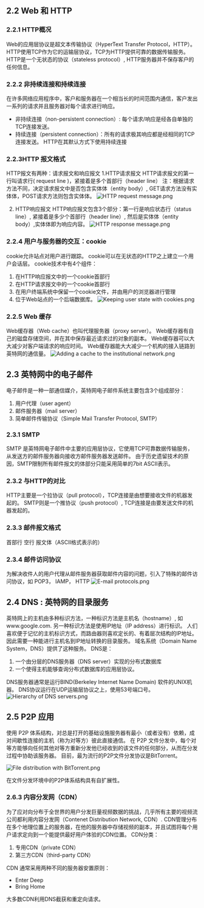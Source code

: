 ## 2.2 Web 和 HTTP
### 2.2.1 HTTP概况
Web的应用层协议是超文本传输协议（HyperText Transfer Protocol，HTTP）。
HTTP使用TCP作为它的运输层协议，TCP为HTTP提供可靠的数据传输服务。
HTTP是一个无状态的协议（stateless protocol）, HTTP服务器并不保存客户的任何信息。

### 2.2.2 非持续连接和持续连接
在许多网络应用程序中，客户和服务器在一个相当长的时间范围内通信，客户发出一系列的请求并且服务器对每个请求进行响应。
 - 非持续连接（non-persistent connection）: 每个请求/响应是经各自单独的TCP连接发送。
 - 持续连接（persistent connection）：所有的请求极其响应都是经相同的TCP连接发送。
HTTP在其默认方式下使用持续连接

### 2.2.3HTTP 报文格式
HTTP报文有两种：请求报文和响应报文
1.HTTP请求报文
HTTP请求报文的第一行叫请求行( request line )，紧接着是多个首部行（header line）
注：根据请求方法不同，决定请求报文中是否包含实体体（entity body）, GET请求方法没有实体体，POST请求方法则包含实体体。
![HTTP request message.png](https://upload-images.jianshu.io/upload_images/3515839-d3bfb60b0b0720fa.png?imageMogr2/auto-orient/strip%7CimageView2/2/w/1240)

2. HTTP响应报文
HTTP响应报文包含3个部分：第一行是响应状态行（status line）, 紧接着是多少个首部行（header line）, 然后是实体体（entity body）,实体体即为响应内容。
![HTTP response message.png](https://upload-images.jianshu.io/upload_images/3515839-0710dbf76dc9b9f2.png?imageMogr2/auto-orient/strip%7CimageView2/2/w/1240)

### 2.2.4 用户与服务器的交互：cookie
cookie允许站点对用户进行跟踪。
cookie可以在无状态的HTTP之上建立一个用户会话层。
cookie技术中有4个组件：
 1. 在HTTP响应报文中的一个cookie首部行
 2. 在HTTP请求报文中的一个cookie首部行
 3. 在用户终端系统中保留一个cookie文件，并由用户的浏览器进行管理
 4. 位于Web站点的一个后端数据库。
![Keeping user state with cookies.png](https://upload-images.jianshu.io/upload_images/3515839-149aa20c933bf888.png?imageMogr2/auto-orient/strip%7CimageView2/2/w/1240)


### 2.2.5 Web 缓存
Web缓存器（Web cache）也叫代理服务器（proxy server）。
Web缓存器有自己的磁盘存储空间，并在其中保存最近请求过的对象的副本。
Web缓存器可以大大减少对客户端请求的响应时间。
Ｗeb缓存器能大大减少一个机构的接入链路到英特网的通信量。
![Adding a cache to the institutional network.png](https://upload-images.jianshu.io/upload_images/3515839-f6d1f7d721c253d7.png?imageMogr2/auto-orient/strip%7CimageView2/2/w/1240)


## 2.3 英特网中的电子邮件
电子邮件是一种一部通信媒介，英特网电子邮件系统主要包含3个组成部分：
 1. 用户代理（user agent）
 2. 邮件服务器（mail server）
 3. 简单邮件传输协议（Simple Mail Transfer Protocol, SMTP）

### 2.3.1 SMTP
SMTP 是英特网电子邮件中主要的应用层协议，它使用TCP可靠数据传输服务，从发送方的邮件服务器向接收方邮件服务器发送邮件。
由于历史遗留技术的原因，SMTP限制所有邮件报文的体部分只能采用简单的7bit ASCII表示。

### 2.3.2 与HTTP的对比
HTTP主要是一个拉协议（pull protocol），TCP连接是由想要接收文件的机器发起的。
SMTP则是一个推协议（push protocol）, TCP连接是由要发送文件的机器发起的。

### 2.3.3 邮件报文格式
首部行
空行
报文体（ASCII格式表示的）

### 2.3.4 邮件访问协议
为解决收件人的用户代理从邮件服务器获取邮件内容的问题，引入了特殊的邮件访问协议，如 POP3， IAMP， HTTP
![E-mail protocols.png](https://upload-images.jianshu.io/upload_images/3515839-a1de55179cc846fb.png?imageMogr2/auto-orient/strip%7CimageView2/2/w/1240)


## 2.4 DNS : 英特网的目录服务
英特网上的主机由多种标识方法，一种标识方法是主机名（hostname）, 如www.google.com. 另一种标识方法是使用IP地址（IP address）进行标识。
人们喜欢便于记忆的主机标识方式，而路由器则喜欢定长的、有着层次结构的IP地址。因此需要一种能进行主机名到IP地址转换的目录服务。
域名系统（Domain Name System，DNS）提供了这种服务。
DNS是：
  1. 一个由分层的DNS服务器（DNS server）实现的分布式数据库
  2. 一个使得主机能够查询分布式数据库的应用层协议。

DNS服务器通常是运行BIND(Berkeley Internet Name Domain) 软件的UNIX机器。
DNS协议运行在UDP运输层协议之上，使用53号端口号。
![Hierarchy of DNS servers.png](https://upload-images.jianshu.io/upload_images/3515839-8a32a12c34bdf607.png?imageMogr2/auto-orient/strip%7CimageView2/2/w/1240)


## 2.5 P2P 应用
使用 P2P 体系结构，对总是打开的基础设施服务器有最小（或者没有）依赖，成对间歇性连接的主机（称为对等方）彼此直接通信。
在 P2P 文件分发中，每个对等方能够向任何其他对等方重新分发他已经收到的该文件的任何部分，从而在分发过程中协助该服务器。
目前，最为流行的P2P文件分发协议是BitTorrent。

![File distribution with BitTorrent.png](https://upload-images.jianshu.io/upload_images/3515839-edc74bf19f980022.png?imageMogr2/auto-orient/strip%7CimageView2/2/w/1240)

在文件分发环境中的P2P体系结构具有自扩展性。


### 2.6.3 内容分发网（CDN）
为了应对向分布于全世界的用户分发巨量视频数据的挑战，几乎所有主要的视频流公司都利用内容分发网（Contenet Distribution Network, CDN）.
CDN管理分布在多个地理位置上的服务器，在他的服务器中存储视频的副本，并且试图将每个用户请求定向到一个能提供最好用户体验的CDN位置。
CDN分类：
  1. 专用CDN（private CDN）
  2. 第三方CDN（third-party CDN）

CDN 通常采用两种不同的服务器安置原则：
  - Enter Deep
  - Bring Home

大多数CDN利用DNS截获和重定向请求。



